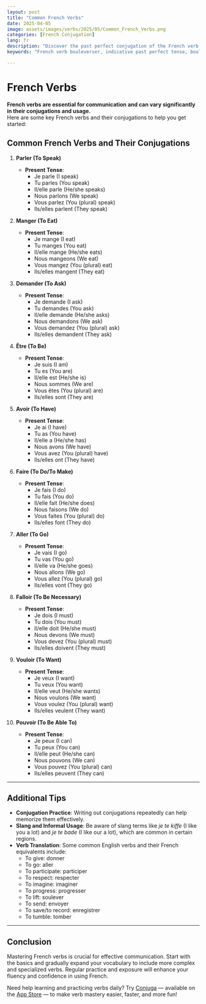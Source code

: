 ```yaml
---
layout: post
title: "Common French Verbs"
date: 2025-04-05
image: assets/images/verbs/2025/05/Common_French_Verbs.png
categories: [French Conjugation]
lang: fr 
description: "Discover the past perfect conjugation of the French verb 'bouleverser.' A useful guide for beginners striving to master French grammar."
keywords: "French verb bouleverser, indicative past perfect tense, bouleverser conjugation, beginner French grammar, learn French, bouleverser examples, essential French verbs"

---
```


# French Verbs

**French verbs are essential for communication and can vary significantly in their conjugations and usage.**  
Here are some key French verbs and their conjugations to help you get started:

## Common French Verbs and Their Conjugations

1. **Parler (To Speak)**  
   - **Present Tense**:
     - Je parle (I speak)
     - Tu parles (You speak)
     - Il/elle parle (He/she speaks)
     - Nous parlons (We speak)
     - Vous parlez (You (plural) speak)
     - Ils/elles parlent (They speak)

2. **Manger (To Eat)**  
   - **Present Tense**:
     - Je mange (I eat)
     - Tu manges (You eat)
     - Il/elle mange (He/she eats)
     - Nous mangeons (We eat)
     - Vous mangez (You (plural) eat)
     - Ils/elles mangent (They eat)

3. **Demander (To Ask)**  
   - **Present Tense**:
     - Je demande (I ask)
     - Tu demandes (You ask)
     - Il/elle demande (He/she asks)
     - Nous demandons (We ask)
     - Vous demandez (You (plural) ask)
     - Ils/elles demandent (They ask)

4. **Être (To Be)**  
   - **Present Tense**:
     - Je suis (I am)
     - Tu es (You are)
     - Il/elle est (He/she is)
     - Nous sommes (We are)
     - Vous êtes (You (plural) are)
     - Ils/elles sont (They are)

5. **Avoir (To Have)**  
   - **Present Tense**:
     - Je ai (I have)
     - Tu as (You have)
     - Il/elle a (He/she has)
     - Nous avons (We have)
     - Vous avez (You (plural) have)
     - Ils/elles ont (They have)

6. **Faire (To Do/To Make)**  
   - **Present Tense**:
     - Je fais (I do)
     - Tu fais (You do)
     - Il/elle fait (He/she does)
     - Nous faisons (We do)
     - Vous faites (You (plural) do)
     - Ils/elles font (They do)

7. **Aller (To Go)**  
   - **Present Tense**:
     - Je vais (I go)
     - Tu vas (You go)
     - Il/elle va (He/she goes)
     - Nous allons (We go)
     - Vous allez (You (plural) go)
     - Ils/elles vont (They go)

8. **Falloir (To Be Necessary)**  
   - **Present Tense**:
     - Je dois (I must)
     - Tu dois (You must)
     - Il/elle doit (He/she must)
     - Nous devons (We must)
     - Vous devez (You (plural) must)
     - Ils/elles doivent (They must)

9. **Vouloir (To Want)**  
   - **Present Tense**:
     - Je veux (I want)
     - Tu veux (You want)
     - Il/elle veut (He/she wants)
     - Nous voulons (We want)
     - Vous voulez (You (plural) want)
     - Ils/elles veulent (They want)

10. **Pouvoir (To Be Able To)**  
    - **Present Tense**:
      - Je peux (I can)
      - Tu peux (You can)
      - Il/elle peut (He/she can)
      - Nous pouvons (We can)
      - Vous pouvez (You (plural) can)
      - Ils/elles peuvent (They can)

---

## Additional Tips

- **Conjugation Practice**: Writing out conjugations repeatedly can help memorize them effectively.
- **Slang and Informal Usage**: Be aware of slang terms like *je te kiffe* (I like you a lot) and *je te bade* (I like our a lot), which are common in certain regions.
- **Verb Translation**: Some common English verbs and their French equivalents include:
  - To give: donner  
  - To go: aller  
  - To participate: participer  
  - To respect: respecter  
  - To imagine: imaginer  
  - To progress: progresser  
  - To lift: soulever  
  - To send: envoyer  
  - To save/to record: enregistrer  
  - To tumble: tomber  

---

## Conclusion

Mastering French verbs is crucial for effective communication. Start with the basics and gradually expand your vocabulary to include more complex and specialized verbs. Regular practice and exposure will enhance your fluency and confidence in using French.

Need help learning and practicing verbs daily? Try [Conjuga](https://conjuga.app) — available on the [App Store](https://apps.apple.com/app/conjuga/id1469234408) — to make verb mastery easier, faster, and more fun!